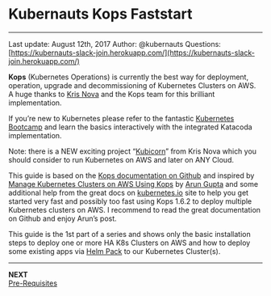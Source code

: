 # Kubernauts Kops Faststart

---
Last update: August 12th, 2017
Author: @kubernauts
Questions: [https://kubernauts-slack-join.herokuapp.com/](https://kubernauts-slack-join.herokuapp.com/)

**Kops** (Kubernetes Operations) is currently the best way for deployment, operation, upgrade and decommissioning of Kubernetes Clusters on AWS. A huge thanks to [Kris Nova](https://twitter.com/Kris__Nova) and the Kops team for this brilliant implementation.

If you’re new to Kubernetes please refer to the fantastic [Kubernetes Bootcamp](https://kubernetesbootcamp.github.io/kubernetes-bootcamp/) and learn the basics interactively with the integrated Katacoda implementation.

Note: there is a NEW exciting project “[Kubicorn](https://www.nivenly.com/kubicorn/)” from Kris Nova which you should consider to run Kubernetes on AWS and later on ANY Cloud.

This guide is based on the [Kops documentation on Github](https://github.com/kubernetes/kops/blob/master/docs/aws.md) and inspired by [Manage Kubernetes Clusters on AWS Using Kops](https://aws.amazon.com/de/blogs/compute/kubernetes-clusters-aws-kops/) by [Arun Gupta](https://twitter.com/arungupta) and some additional help from the great docs on [kubernetes.io](https://kubernetes.io) site to help you get started very fast and possibly too fast using Kops 1.6.2 to deploy multiple Kubernetes clusters on AWS. I recommend to read the great documentation on Github and enjoy Arun’s post.

This guide is the 1st part of a series and shows only the basic installation steps to deploy one or more HA K8s Clusters on AWS and how to deploy some existing apps via [Helm Pack](https://helm.sh/) to our Kubernetes Cluster(s).

---

**NEXT**<br/>
[Pre-Requisites](docs/pre_requisites.md)